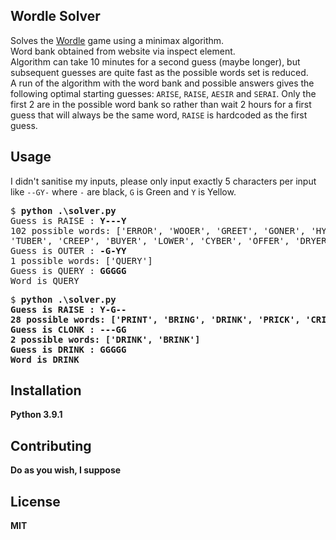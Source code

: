 ## Wordle Solver

Solves the [Wordle](https://www.powerlanguage.co.uk/wordle/) game using a minimax algorithm.  
Word bank obtained from website via inspect element.  
Algorithm can take 10 minutes for a second guess (maybe longer), but subsequent guesses are quite fast as the possible words set is reduced.  
A run of the algorithm with the word bank and possible answers gives the following optimal starting guesses: `ARISE`, `RAISE`, `AESIR` and `SERAI`. Only the first 2 are in the possible word bank so rather than wait 2 hours for a first guess that will always be the same word, `RAISE` is hardcoded as the first guess.

## Usage

I didn't sanitise my inputs, please only input exactly 5 characters per input like `--GY-` where `-` are black, `G` is Green and `Y` is Yellow. 

<pre>
$ <b>python .\solver.py</b>
Guess is RAISE : <b>Y---Y</b>
102 possible words: ['ERROR', 'WOOER', 'GREET', 'GONER', 'HYPER', 'HERON', 'PERCH', 'FERRY', 'QUERY', 'PERKY', 'ELDER', 'ULCER', 'OTHER', 'FEWER', 'FOYER', 'HOMER', 'CREPT', 'EGRET', 'BERTH', 'POWER', 'POKER', 'GRUEL', 'LEERY', 'THREW', 'DETER', 'LOVER', 'UDDER', 'DERBY', 'ERUPT', 'CREEK', 'QUEER', 'FREER', 'FLYER', 'BLUER', 'WRECK', 'COVER', 'JOKER', 'CREED', 'OUTER', 'DEMUR', 'ENTER', 'EVERY', 'OTTER', 
'TUBER', 'CREEP', 'BUYER', 'LOWER', 'CYBER', 'OFFER', 'DRYER', 'OVERT', 'ETHER', 'CREDO', 'BOXER', 'PREEN', 'LEMUR', 'BREED', 'NEVER', 'OWNER', 'EMBER', 'HOVER', 'JERKY', 'UPPER', 'MOVER', 'DEFER', 'CRUEL', 'NERDY', 'FREED', 'DECOR', 'UTTER', 'ORDER', 'UNDER', 'CLERK', 'OLDER', 'CHEER', 'GREEN', 'ENTRY', 'VOTER', 'ODDER', 'LEPER', 'TENOR', 'TREND', 'TOWER', 'FEVER', 'TRUER', 'PURER', 'MERRY', 'BERRY', 'COWER', 'ERECT', 'GREED', 'BERET', 'EXERT', 'CORER', 'MOWER', 'METRO', 'NEWER', 'LEVER', 'METER', 'FEMUR', 'DECRY', 'MERCY']
Guess is OUTER : <b>-G-YY</b>
1 possible words: ['QUERY']
Guess is QUERY : <b>GGGGG</b>
Word is QUERY
</pre>

<pre>
$ <b>python .\solver.py
Guess is RAISE : <b>Y-G--</b>
28 possible words: ['PRINT', 'BRING', 'DRINK', 'PRICK', 'CRIMP', 'PRIMO', 'BRINK', 'QUIRK', 'GRIND', 'FRITZ', 'TWIRL', 'PRIVY', 'CRICK', 'THIRD', 'TRICK', 'FLIRT', 'GRILL', 'BRICK', 'BRINY', 'DRILL', 'KRILL', 'FRILL', 'DRIFT', 'PRIOR', 'GRIMY', 'WRING', 'WHIRL', 'CHIRP']
Guess is CLONK : <b>---GG</b>
2 possible words: ['DRINK', 'BRINK']
Guess is DRINK : <b>GGGGG</b>
Word is DRINK
</pre>

## Installation

Python 3.9.1

## Contributing

Do as you wish, I suppose

## License

MIT